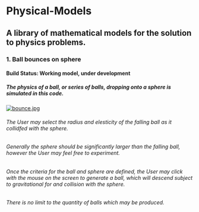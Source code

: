 # Physical-Models
## A library of mathematical models for the solution to physics problems.
### 1. **Ball bounces on sphere**
#### Build Status: Working model, under development
##### The physics of a ball, or series of balls, dropping onto a sphere is simulated in this code.
[![bounce.jpg](https://i.postimg.cc/DZP0dSXY/bounce.jpg)](https://postimg.cc/jwCRRdvz)
###### The User may select the radius and elesticity of the falling ball as it collidfed with the sphere.
###### Generally the sphere should be significantly larger than the falling ball, however the User may feel free to experiment.
###### Once the criteria for the ball and sphere are defined, the User may click with the mouse on the screen to generate a ball, which will descend subject to gravitational for and collision with the sphere.
###### There is no limit to the quantity of balls which may be produced.
